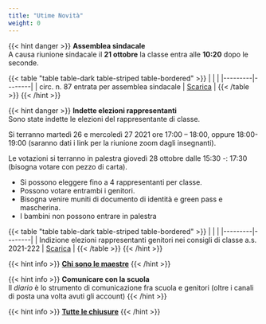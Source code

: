```yaml
---
title: "Utime Novità"
weight: 0
---
```


{{< hint danger >}}
**Assemblea sindacale**\
A causa riunione sindacale il **21 ottobre** la classe entra alle **10:20** dopo le seconde.

{{< table "table table-dark table-striped table-bordered" >}}
|   |  |
|---------|--------|
| circ. n. 87 entrata per assemblea sindacale | <a href="/circolari/circolare n 87 entrata per assemblea sindacale.pdf">Scarica</a> |
{{< /table >}}
{{< /hint >}}

{{< hint danger >}}
**Indette elezioni rappresentanti**\
Sono state indette le elezioni del rappresentante di classe.

Si terranno martedì 26 e mercoledì 27 2021 ore 17:00 – 18:00, oppure 18:00-19:00 (saranno dati i link per la riunione zoom dagli insegnanti). 

Le votazioni si terranno in palestra giovedì 28 ottobre dalle 15:30 -: 17:30 (bisogna votare con pezzo di carta). 

- Si possono eleggere fino a 4 rappresentanti per classe. 
- Possono votare entrambi i genitori. 
- Bisogna venire muniti di documento di identità e green pass e mascherina. 
- I bambini non possono entrare in palestra

{{< table "table table-dark table-striped table-bordered" >}}
|   |  |
|---------|--------|
| Indizione elezioni rappresentanti genitori nei consigli di classe a.s. 2021-222 | <a href="/circolari/Indizione elezioni rappresentanti genitori nei consigli di classe a.s. 2021-222.pdf">Scarica</a> |
{{< /table >}}
{{< /hint >}}



{{< hint info >}}
<a href="maestre/" target="_blank">**Chi sono le maestre**</a>
{{< /hint >}}

{{< hint info >}}
**Comunicare con la scuola**\
Il *diario* è lo strumento di comunicazione fra scuola e genitori (oltre i canali di posta una volta avuti gli account)
{{< /hint >}}

{{< hint info >}}
<a href="chiusure/" target="_blank">**Tutte le chiusure**</a>
{{< /hint >}}
